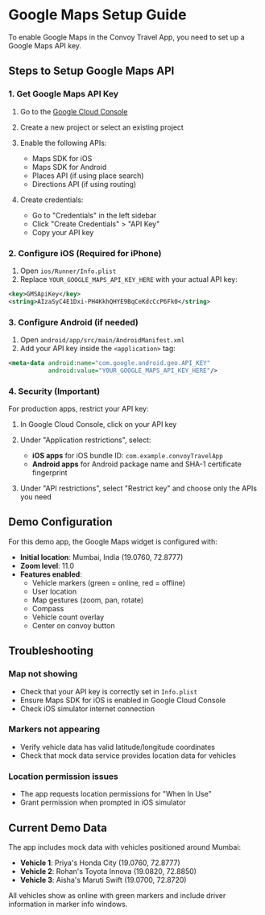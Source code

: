 # Google Maps Setup Guide

To enable Google Maps in the Convoy Travel App, you need to set up a Google Maps API key.

## Steps to Setup Google Maps API

### 1. Get Google Maps API Key

1. Go to the [Google Cloud Console](https://console.cloud.google.com/)
2. Create a new project or select an existing project
3. Enable the following APIs:
   - Maps SDK for iOS
   - Maps SDK for Android
   - Places API (if using place search)
   - Directions API (if using routing)

4. Create credentials:
   - Go to "Credentials" in the left sidebar
   - Click "Create Credentials" > "API Key"
   - Copy your API key

### 2. Configure iOS (Required for iPhone)

1. Open `ios/Runner/Info.plist`
2. Replace `YOUR_GOOGLE_MAPS_API_KEY_HERE` with your actual API key:

```xml
<key>GMSApiKey</key>
<string>AIzaSyC4E1Dxi-PH4KkhQHYE9BqCeKdcCcP6Fk0</string>
```

### 3. Configure Android (if needed)

1. Open `android/app/src/main/AndroidManifest.xml`
2. Add your API key inside the `<application>` tag:

```xml
<meta-data android:name="com.google.android.geo.API_KEY"
           android:value="YOUR_GOOGLE_MAPS_API_KEY_HERE"/>
```

### 4. Security (Important)

For production apps, restrict your API key:

1. In Google Cloud Console, click on your API key
2. Under "Application restrictions", select:
   - **iOS apps** for iOS bundle ID: `com.example.convoyTravelApp`
   - **Android apps** for Android package name and SHA-1 certificate fingerprint

3. Under "API restrictions", select "Restrict key" and choose only the APIs you need

## Demo Configuration

For this demo app, the Google Maps widget is configured with:

- **Initial location**: Mumbai, India (19.0760, 72.8777)
- **Zoom level**: 11.0
- **Features enabled**: 
  - Vehicle markers (green = online, red = offline)
  - User location
  - Map gestures (zoom, pan, rotate)
  - Compass
  - Vehicle count overlay
  - Center on convoy button

## Troubleshooting

### Map not showing
- Check that your API key is correctly set in `Info.plist`
- Ensure Maps SDK for iOS is enabled in Google Cloud Console
- Check iOS simulator internet connection

### Markers not appearing
- Verify vehicle data has valid latitude/longitude coordinates
- Check that mock data service provides location data for vehicles

### Location permission issues
- The app requests location permissions for "When In Use"
- Grant permission when prompted in iOS simulator

## Current Demo Data

The app includes mock data with vehicles positioned around Mumbai:
- **Vehicle 1**: Priya's Honda City (19.0760, 72.8777)
- **Vehicle 2**: Rohan's Toyota Innova (19.0820, 72.8850) 
- **Vehicle 3**: Aisha's Maruti Swift (19.0700, 72.8720)

All vehicles show as online with green markers and include driver information in marker info windows. 